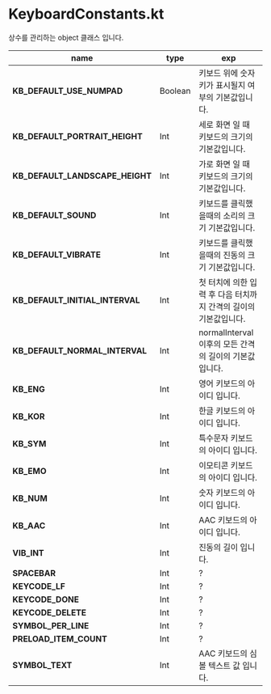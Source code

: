 # KeyboardConstants.kt

상수를 관리하는 object 클래스 입니다.

|name|type|exp|
| --- | --- | --- |
| **KB_DEFAULT_USE_NUMPAD** | Boolean | 키보드 위에 숫자키가 표시될지 여부의 기본값입니다. |
| **KB_DEFAULT_PORTRAIT_HEIGHT** | Int | 세로 화면 일 때 키보드의 크기의 기본값입니다. |
| **KB_DEFAULT_LANDSCAPE_HEIGHT** | Int | 가로 화면 일 때 키보드의 크기의 기본값입니다. |
| **KB_DEFAULT_SOUND** | Int | 키보드를 클릭했을때의 소리의 크기 기본값입니다. |
| **KB_DEFAULT_VIBRATE** | Int | 키보드를 클릭했을때의 진동의 크기 기본값입니다. |
| **KB_DEFAULT_INITIAL_INTERVAL** | Int | 첫 터치에 의한 입력 후 다음 터치까지 간격의 길이의 기본값입니다. |
| **KB_DEFAULT_NORMAL_INTERVAL** | Int | normalInterval 이후의 모든 간격의 길이의 기본값입니다. |
| **KB_ENG** | Int | 영어 키보드의 아이디 입니다. |
| **KB_KOR** | Int | 한글 키보드의 아이디 입니다. |
| **KB_SYM** | Int | 특수문자 키보드의 아이디 입니다. |
| **KB_EMO** | Int | 이모티콘 키보드의 아이디 입니다. |
| **KB_NUM** | Int | 숫자 키보드의 아이디 입니다. |
| **KB_AAC** | Int | AAC 키보드의 아이디 입니다. |
| **VIB_INT** | Int | 진동의 길이 입니다. |
| **SPACEBAR** | Int | ?  |
| **KEYCODE_LF** | Int | ? |
| **KEYCODE_DONE** | Int | ? |
| **KEYCODE_DELETE** | Int | ? |
| **SYMBOL_PER_LINE** | Int | ? |
| **PRELOAD_ITEM_COUNT** | Int | ? |
| **SYMBOL_TEXT** | Int | AAC 키보드의 심볼 텍스트 값 입니다. 